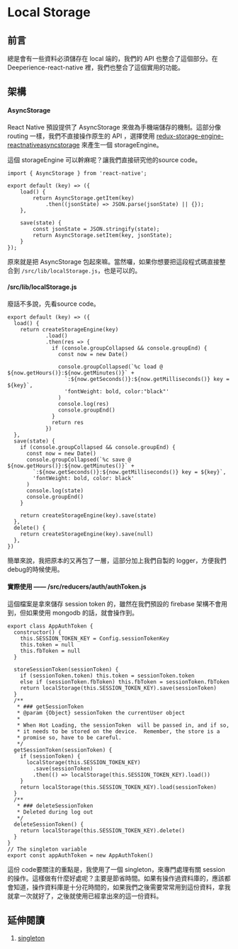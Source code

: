 # Local Storage

## 前言

總是會有一些資料必須儲存在 local 端的，我們的 API 也整合了這個部分。在 Deeperience-react-native 裡，我們也整合了這個實用的功能。

## 架構

#### AsyncStorage

React Native 預設提供了 AsyncStorage 來做為手機端儲存的機制。這部分像routing 一樣，我們不直接操作原生的 API ，選擇使用 [redux-storage-engine-reactnativeasyncstorage](https://github.com/michaelcontento/redux-storage-engine-reactnativeasyncstorage) 來產生一個  storageEngine。

這個 storageEngine 可以幹麻呢？讓我們直接研究他的source code。

```
import { AsyncStorage } from 'react-native';

export default (key) => ({
    load() {
        return AsyncStorage.getItem(key)
            .then((jsonState) => JSON.parse(jsonState) || {});
    },

    save(state) {
        const jsonState = JSON.stringify(state);
        return AsyncStorage.setItem(key, jsonState);
    }
});
```

原來就是把 AsyncStorage 包起來嘛。當然囉，如果你想要把這段程式碼直接整合到 ```/src/lib/localStorage.js```，也是可以的。

####  /src/lib/localStorage.js

廢話不多說，先看source code。

```
export default (key) => ({
  load() {
    return createStorageEngine(key)
            .load()
            .then(res => {
              if (console.groupCollapsed && console.groupEnd) {
                const now = new Date()

                console.groupCollapsed(`%c load @ ${now.getHours()}:${now.getMinutes()}` +
                  `:${now.getSeconds()}:${now.getMilliseconds()} key = ${key}`,
                  'fontWeight: bold, color:"black"'
                )
                console.log(res)
                console.groupEnd()
              }
              return res
            })
  },
  save(state) {
    if (console.groupCollapsed && console.groupEnd) {
      const now = new Date()
      console.groupCollapsed(`%c save @ ${now.getHours()}:${now.getMinutes()}` +
        `:${now.getSeconds()}:${now.getMilliseconds()} key = ${key}`,
        'fontWeight: bold, color: black'
      )
      console.log(state)
      console.groupEnd()
    }

    return createStorageEngine(key).save(state)
  },
  delete() {
    return createStorageEngine(key).save(null)
  },
})
```

簡單來說，我把原本的又再包了一層，這部分加上我們自製的 logger，方便我們debug的時候使用。

#### 實際使用 —— /src/reducers/auth/authToken.js

這個檔案是拿來儲存 session token 的，雖然在我們預設的 firebase 架構不會用到，但如果使用 mongodb 的話，就會操作到。

```
export class AppAuthToken {
  constructor() {
    this.SESSION_TOKEN_KEY = Config.sessionTokenKey
    this.token = null
    this.fbToken = null
  }

  storeSessionToken(sessionToken) {
    if (sessionToken.token) this.token = sessionToken.token
    else if (sessionToken.fbToken) this.fbToken = sessionToken.fbToken
    return localStorage(this.SESSION_TOKEN_KEY).save(sessionToken)
  }
  /**
   * ### getSessionToken
   * @param {Object} sessionToken the currentUser object
   *
   * When Hot Loading, the sessionToken  will be passed in, and if so,
   * it needs to be stored on the device.  Remember, the store is a
   * promise so, have to be careful.
   */
  getSessionToken(sessionToken) {
    if (sessionToken) {
      localStorage(this.SESSION_TOKEN_KEY)
        .save(sessionToken)
        .then(() => localStorage(this.SESSION_TOKEN_KEY).load())
    }
    return localStorage(this.SESSION_TOKEN_KEY).load(sessionToken)
  }
  /**
   * ### deleteSessionToken
   * Deleted during log out
   */
  deleteSessionToken() {
    return localStorage(this.SESSION_TOKEN_KEY).delete()
  }
}
// The singleton variable
export const appAuthToken = new AppAuthToken()
```
這份 code要關注的重點是，我使用了一個 singleton，來專門處理有關 session 的操作。這樣做有什麼好處呢？主要是節省時間。如果有操作過資料庫的，應該都會知道，操作資料庫是十分花時間的，如果我們之後需要常常用到這份資料，拿我就拿一次就好了，之後就使用已經拿出來的這一份資料。

## 延伸閱讀
1. [singleton](http://openhome.cc/Gossip/DesignPattern/SingletonPattern.htm)